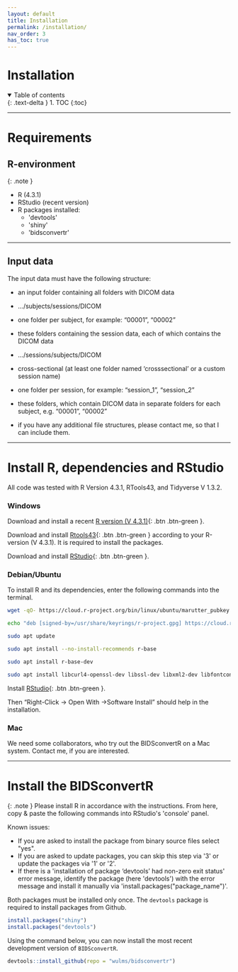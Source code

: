 ```yaml
---
layout: default
title: Installation
permalink: /installation/
nav_order: 3
has_toc: true
---
```


# Installation 

<details open markdown="block">
  <summary>
    Table of contents
  </summary>
  {: .text-delta }
1. TOC
{:toc}
</details>

----

# Requirements

## R-environment

{: .note } 
- R (4.3.1)
 - RStudio (recent version)
 - R packages installed:
   - 'devtools'
   - 'shiny'
   - 'bidsconvertr'


----

## Input data

The input data must have the following structure:

  -   an input folder containing all folders with DICOM data

-   …/subjects/sessions/DICOM
-   one folder per subject, for example: “00001”, “00002”
-   these folders containing the session data, each of which contains the DICOM data
-   …/sessions/subjects/DICOM
-   cross-sectional (at least one folder named ‘crosssectional’ or a custom session name)
-   one folder per session, for example: “session_1”, “session_2”
-   these folders, which contain DICOM data in separate folders
for each subject, e.g. “00001”, “00002”
- if you have any additional file structures, please contact me, so that I can include them.

----

# Install R, dependencies and RStudio

All code was tested with R Version 4.3.1, RTools43, and Tidyverse V 1.3.2.

### Windows

Download and install a recent [R version (V 4.3.1)](https://cran.r-project.org/bin/windows/base/){: .btn .btn-green }.

Download and install [Rtools43](https://cran.r-project.org/bin/windows/Rtools/rtools43/rtools.html){: .btn .btn-green } according to
your R-version (V 4.3.1). It is required to install the packages.

Download and install [RStudio](https://www.rstudio.com/products/rstudio/download/#download){: .btn .btn-green }.

### Debian/Ubuntu

To install R and its dependencies, enter the following commands into the terminal.

``` bash
wget -qO- https://cloud.r-project.org/bin/linux/ubuntu/marutter_pubkey.asc | sudo gpg --dearmor -o /usr/share/keyrings/r-project.gpg

echo "deb [signed-by=/usr/share/keyrings/r-project.gpg] https://cloud.r-project.org/bin/linux/ubuntu jammy-cran40/" | sudo tee -a /etc/apt/sources.list.d/r-project.list

sudo apt update

sudo apt install --no-install-recommends r-base

sudo apt install r-base-dev

sudo apt install libcurl4-openssl-dev libssl-dev libxml2-dev libfontconfig1-dev
```

Install
[RStudio](https://www.rstudio.com/products/rstudio/download/#download){: .btn .btn-green }.

Then “Right-Click -\> Open With -\>Software Install” should help in
the installation.

### Mac

We need some collaborators, who try out the BIDSconvertR on a Mac system. Contact me, if you are interested.

---- 
# Install the BIDSconvertR

{: .note } 
Please install R in accordance with the instructions. From here, copy & paste the following commands into RStudio's 'console' panel.

Known issues:
- If you are asked to install the package from binary source files select "yes". 
- If you are asked to update packages, you can skip this step via '3' or update the packages via '1' or '2'.
- If there is a 'installation of package ‘devtools’ had non-zero exit status' error message, identify the package (here 'devtools') with the error message and install it manually via 'install.packages("package_name")'.



Both packages must be installed only once. 
The `devtools` package is required to install packages from Github.

``` r
install.packages("shiny")
install.packages("devtools")
```



Using the command below, you can now install the most recent development version of `BIDSconvertR`.

``` r
devtools::install_github(repo = "wulms/bidsconvertr")
```